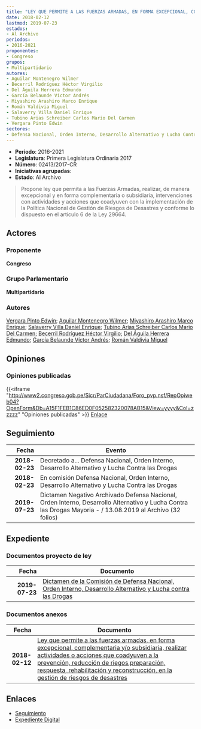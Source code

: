 ```yaml
---
title: "LEY QUE PERMITE A LAS FUERZAS ARMADAS, EN FORMA EXCEPCIONAL, COMPLEMENTARIA O SUBSIDIARIA, REALIZAR ACTIVIDADES O ACCIONES QUE COADYUVEN A LA PREVENCIÓN, REDUCCIÓN DE RIESGOS, PREPARACIÓN, RESPUESTA, REHABILITACIÓN Y RECONSTRUCCIÓN, EN LA GESTIÓN DE RIESGOS DE DESASTRES"
date: 2018-02-12
lastmod: 2019-07-23
estados:
- Al Archivo
periodos:
- 2016-2021
proponentes:
- Congreso
grupos:
- Multipartidario
autores:
- Aguilar Montenegro Wilmer
- Becerril Rodríguez Héctor Virgilio
- Del Águila Herrera Edmundo
- García Belaunde Víctor Andrés
- Miyashiro Arashiro Marco Enrique
- Román Valdivia Miguel
- Salaverry Villa Daniel Enrique
- Tubino Arias Schreiber Carlos Mario Del Carmen
- Vergara Pinto Edwin
sectores:
- Defensa Nacional, Orden Interno, Desarrollo Alternativo y Lucha Contra las Drogas
---
```

- **Periodo**: 2016-2021
- **Legislatura**: Primera Legislatura Ordinaria 2017
- **Número**: 02413/2017-CR
- **Iniciativas agrupadas**: 
- **Estado**: Al Archivo

> Propone ley que permita a las Fuerzas Armadas, realizar, de manera excepcional y en forma complementaria o subsidiaria, intervenciones con actividades y acciones que coadyuven con la implementación de la Política Nacional de Gestión de Riesgos de Desastres y conforme lo dispuesto en el artículo 6 de la Ley 29664.


## Actores

### Proponente

**Congreso**

### Grupo Parlamentario

**Multipartidario**

### Autores

[Vergara Pinto Edwin](mailto:mailto:evergara@congreso.gob.pe); [Aguilar Montenegro Wilmer](mailto:mailto:waguilar@congreso.gob.pe); [Miyashiro Arashiro Marco Enrique](mailto:mailto:mmiyashiro@congreso.gob.pe); [Salaverry Villa Daniel Enrique](mailto:mailto:dsalaverry@congreso.gob.pe); [Tubino Arias Schreiber Carlos Mario Del Carmen](mailto:mailto:ctubino@congreso.gob.pe); [Becerril Rodríguez Héctor Virgilio](mailto:mailto:hbecerril@congreso.gob.pe); [Del Águila Herrera Edmundo](mailto:mailto:edelaguila@congreso.gob.pe); [García Belaunde Víctor Andrés](mailto:mailto:vgarciabelaunde@congreso.gob.pe); [Román Valdivia Miguel](mailto:mailto:mroman@congreso.gob.pe)

## Opiniones

### Opiniones publicadas

{{<iframe "http://www2.congreso.gob.pe/Sicr/ParCiudadana/Foro_pvp.nsf/RepOpiweb04?OpenForm&Db=A15F1FEB1C86ED0F052582320078AB15&View=yyyy&Col=zzzzz" "Opiniones publicadas" >}}
[Enlace](http://www2.congreso.gob.pe/Sicr/ParCiudadana/Foro_pvp.nsf/RepOpiweb04?OpenForm&Db=A15F1FEB1C86ED0F052582320078AB15&View=yyyy&Col=zzzzz)


## Seguimiento

| Fecha | Evento |
|------:|--------|
| **2018-02-23** | Decretado a... Defensa Nacional, Orden Interno, Desarrollo Alternativo y Lucha Contra las Drogas |
| **2018-02-23** | En comisión Defensa Nacional, Orden Interno, Desarrollo Alternativo y Lucha Contra las Drogas |
| **2019-07-23** | Dictamen Negativo Archivado Defensa Nacional, Orden Interno, Desarrollo Alternativo y Lucha Contra las Drogas Mayoria - / 13.08.2019 al Archivo (32 folios) |

## Expediente

### Documentos proyecto de ley

| Fecha | Documento |
|------:|-----------|
| **2019-07-23** | [Dictamen de la Comisión de Defensa Nacional, Orden Interno, Desarrollo Alternativo y Lucha contra las Drogas](http://www.leyes.congreso.gob.pe/Documentos/2016_2021/ADLP/Normas_Legales/30737-LEY.pdf) |

### Documentos anexos

| Fecha | Documento |
|------:|-----------|
| **2018-02-12** | [Ley que permite a las fuerzas armadas, en forma excepcional, complementaria y/o subsidiaria, realizar actividades o acciones que coadyuven a la prevención, reducción de riegos,preparación, respuesta, rehabilitación y reconstrucción, en la gestión de riesgos de desastres](http://www.leyes.congreso.gob.pe/Documentos/2016_2021/Proyectos_de_Ley_y_de_Resoluciones_Legislativas/PL0241120180208.pdf) |

## Enlaces

- [Seguimiento](http://www2.congreso.gob.pe/Sicr/TraDocEstProc/CLProLey2016.nsf/f7fff46988ca05b1052578e100829cc7/2c3f4edbb51280b40525823200734656?OpenDocument)
- [Expediente Digital](http://www2.congreso.gob.pe/Sicr/TraDocEstProc/Expvirt_2011.nsf/visbusqptramdoc1621/02413?opendocument)

